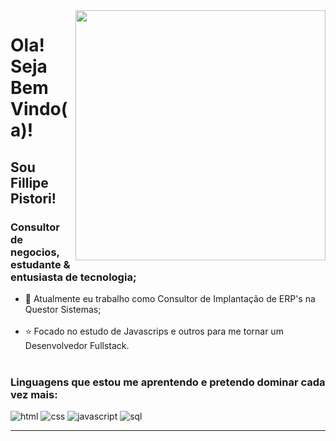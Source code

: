 <img align="right" width="400" height="400" src="https://github.com/FillipePistori/FillipePistori/assets/158501870/3bf98d9b-4622-4efb-adf3-b032c46efca8">


# Ola! Seja Bem Vindo(a)!
## Sou Fillipe Pistori!


### Consultor de negocios, estudante & entusiasta de tecnologia;<br>

- 💼 Atualmente eu trabalho como Consultor de Implantação de ERP's na Questor Sistemas;</li><br>
- ⭐ Focado no estudo de Javascrips e outros para me tornar um Desenvolvedor Fullstack.</li><br>

  
### Linguagens que estou me aprentendo e pretendo dominar cada vez mais:

![html](https://github.com/FillipePistori/FillipePistori/assets/158501870/4cda2159-f020-4ec0-937c-0665c6129738)
![css](https://github.com/FillipePistori/FillipePistori/assets/158501870/24885b2b-bbf4-45b4-9a0f-302619d935a9)
![javascript](https://github.com/FillipePistori/FillipePistori/assets/158501870/0cd57fc9-ec2c-4a98-9db4-ad286f06e09c)
![sql](https://github.com/FillipePistori/FillipePistori/assets/158501870/9c46e94b-d427-4ff7-9a41-082ea8c8b02b)


<hr>
